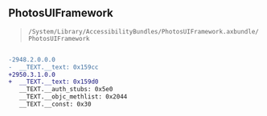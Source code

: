 ## PhotosUIFramework

> `/System/Library/AccessibilityBundles/PhotosUIFramework.axbundle/PhotosUIFramework`

```diff

-2948.2.0.0.0
-  __TEXT.__text: 0x159cc
+2950.3.1.0.0
+  __TEXT.__text: 0x159d0
   __TEXT.__auth_stubs: 0x5e0
   __TEXT.__objc_methlist: 0x2044
   __TEXT.__const: 0x30

```
